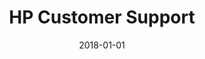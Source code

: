---
layout: site
title: "HP Customer Support"
date: 2018-01-01
categories: [fortune-500]
version: 1.5.6
major: 1
minor: 5
patch: 6
slug: hp-customer-support
link: https://support.hp.com/us-en?openCLC=true
permalink: /sites/:slug
---